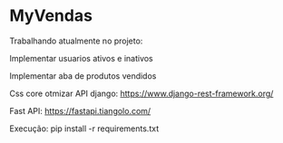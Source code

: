 # MyVendas

Trabalhando atualmente no projeto:

Implementar usuarios ativos e inativos

Implementar aba de produtos vendidos

Css core otmizar
API django:
https://www.django-rest-framework.org/

Fast API:
https://fastapi.tiangolo.com/

Execução: pip install -r requirements.txt

